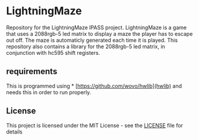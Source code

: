 # LightningMaze

Repository for the LightningMaze IPASS project. LightningMaze is a game that uses a 2088rgb-5 led matrix to display a maze the player has to escape out off. The maze is automaticly generated each time it is played.
This repository also contains a library for the 2088rgb-5 led matrix, in conjunction with hc595 shift registers.

## requirements

This is programmed using * [https://github.com/wovo/hwlib](hwlib) and needs this in order to run properly.

## License

This project is licensed under the MIT License - see the [LICENSE](LICENSE.md) file for details
